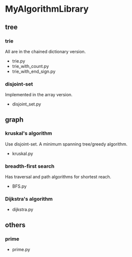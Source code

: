 # MyAlgorithmLibrary

## tree
### trie
All are in the chained dictionary version.
- trie.py
- trie_with_count.py
- trie_with_end_sign.py

### disjoint-set
Implemented in the array version.
- disjoint_set.py

## graph
### kruskal's algorithm
Use disjoint-set. A minimum spanning tree/greedy algorithm.
- kruskal.py

### breadth-first search
Has traversal and path algorithms for shortest reach.
- BFS.py

### Dijkstra's algorithm
- dijkstra.py

## others
### prime
- prime.py

